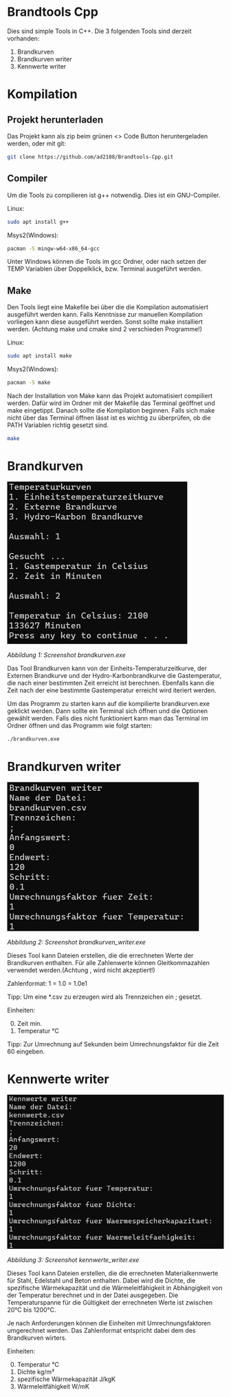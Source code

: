# Brandtools Cpp

Dies sind simple Tools in C++. Die 3 folgenden Tools sind derzeit vorhanden:

1. Brandkurven
2. Brandkurven writer
3. Kennwerte writer

# Kompilation

## Projekt herunterladen

Das Projekt kann als zip beim grünen <> Code Button heruntergeladen werden, oder mit git:

```bash
git clone https://github.com/ad2108/Brandtools-Cpp.git
```

## Compiler
Um die Tools zu compilieren ist g++ notwendig. Dies ist ein GNU-Compiler.

Linux:

```bash
sudo apt install g++
```

Msys2(Windows):

```bash
pacman -S mingw-w64-x86_64-gcc
```

Unter Windows können die Tools im gcc Ordner, oder nach setzen der TEMP Variablen über Doppelklick, bzw. Terminal ausgeführt werden.

## Make
Den Tools liegt eine Makefile bei über die die Kompilation automatisiert ausgeführt werden kann. Falls Kenntnisse zur manuellen Kompilation vorliegen kann diese ausgeführt werden. Sonst sollte make installiert werden. (Achtung make und cmake sind 2 verschieden Programme!)

Linux:

```bash
sudo apt install make
```

Msys2(Windows):

```bash
pacman -S make
```

Nach der Installation von Make kann das Projekt automatisiert compiliert werden. Dafür wird im Ordner mit der Makefile das Terminal geöffnet und make eingetippt. Danach sollte die Kompilation beginnen. Falls sich make nicht über das Terminal öffnen lässt ist es wichtig zu überprüfen, ob die PATH Variablen richtig gesetzt sind.

```bash
make
```

# Brandkurven

![image](images/brandkurven.png)

*Abbildung 1: Screenshot brandkurven.exe*

Das Tool Brandkurven kann von der Einheits-Temperaturzeitkurve, der Externen Brandkurve und der Hydro-Karbonbrandkurve die Gastemperatur, die nach einer bestimmten Zeit erreicht ist berechnen. Ebenfalls kann die Zeit nach der eine bestimmte Gastemperatur erreicht wird iteriert werden.

Um das Programm zu starten kann auf die kompilierte brandkurven.exe geklickt werden. Dann sollte ein Terminal sich öffnen und die Optionen gewählt werden. Falls dies nicht funktioniert kann man das Terminal im Ordner öffnen und das Programm wie folgt starten:

```bash
./brandkurven.exe
```

# Brandkurven writer

![image](images/brandkurven_writer.png)

*Abbildung 2: Screenshot brandkurven_writer.exe*

Dieses Tool kann Dateien erstellen, die die errechneten Werte der Brandkurven enthalten. Für alle Zahlenwerte können Gleitkommazahlen verwendet werden.(Achtung , wird nicht akzeptiert!)

Zahlenformat: 1 = 1.0 = 1.0e1

Tipp: Um eine \*.csv zu erzeugen wird als Trennzeichen ein ; gesetzt.

Einheiten:

0. Zeit min.
1. Temperatur °C

Tipp: Zur Umrechnung auf Sekunden beim Umrechnungsfaktor für die Zeit 60 eingeben.

# Kennwerte writer

![image](images/kennwerte_writer.png)

*Abbildung 3: Screenshot kennwerte_writer.exe*

Dieses Tool kann Dateien erstellen, die die errechneten Materialkennwerte für Stahl, Edelstahl und Beton enthalten. Dabei wird die Dichte, die spezifische Wärmekapazität und die Wärmeleitfähigkeit in Abhängigkeit von der Temperatur berechnet und in der Datei ausgegeben. Die Temperaturspanne für die Gültigkeit der errechneten Werte ist zwischen 20°C bis 1200°C.

Je nach Anforderungen können die Einheiten mit Umrechnungsfaktoren umgerechnet werden. Das Zahlenformat entspricht dabei dem des Brandkurven wirters.

Einheiten:

0. Temperatur °C
1. Dichte kg/m³
2. spezifische Wärmekapazität J/kgK
3. Wärmeleitfähigkeit W/mK

